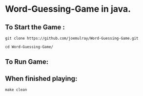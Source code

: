# Word-Guessing-Game in java.

## To Start the Game :
```git clone https://github.com/joemulray/Word-Guessing-Game.git```

```cd Word-Guessing-Game/```

## To Run Game:


## When finished playing:

```make clean```

